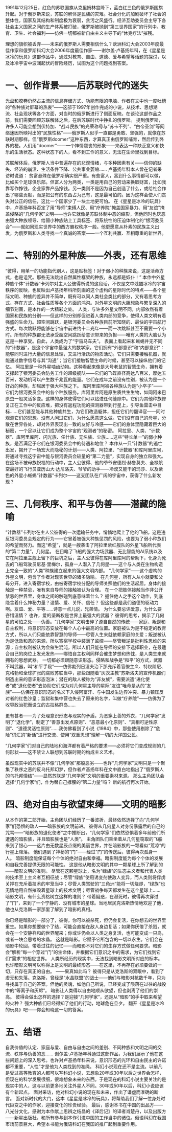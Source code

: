 1991年12月25日，红色的苏联国旗从克里姆林宫降下，蓝白红三色的俄罗斯国旗升起。对于俄罗斯来说，苏联的解体是民族的灾难。社会分化的加剧破坏了社会的整体性，国家及其结构和制度极为衰弱，贪污之风盛行。经济互助委员会主导下各社会主义国家之间的生产体系被打破，俄罗斯被抛到“第三世界国家”的行列中。教育、卫生、社会福利——仿佛一切都被新自由主义主导下的“休克疗法”摧残。

理想的旗帜被丢弃——未来的俄罗斯人需要相信什么？欧洲科幻大会2003年度最佳作家和俄罗斯科幻大会2006年度最佳作家——谢尔盖·卢基扬年科，在《星星是冰冷的玩具》这部作品中，通过对教育、自由、道德、爱与希望等话题的探讨，以及冰冷宇宙中波澜起伏的冒险经历，试图为这个问题找到答案。

# 一、创作背景——后苏联时代的迷失

光盘和胶卷仍然占主流的信息存储方式、功能有限的电脑、作者在文中也一度吐槽的“各种族对屏幕的热衷”——这部于1997年创作完成的小说，从技术、思想潮流、社会现状等各个方面，对当时的俄罗斯进行了侧面反映。在谈论这部作品之前，我们需要回顾苏联解体之后，在后苏联时代中挣扎的俄罗斯。
提到俄罗斯，许多人可能会想到伏特加、“战斗民族”的光荣称号与“苏卡不列”、“白帝圣剑”等网络迷因所映衬出的“民族性格”——俄罗斯人似乎一直都是勇敢、坚强的，就像在苏联时期那样。但“俄罗斯doomer”这种东西，才算真正由俄罗斯哺育，然后传到外界的梗。人们用“doomer”——一个神情颓丧的形象——来表达一种缺乏意义和快乐的生活状态。这种状态下的人，看不到工作的意义，无法在生命里找到目标。

苏联解体后，俄罗斯人当中普遍存在的悲观情绪，与多种因素有关——信仰的缺失、经济的崩溃、生活条件下降、公共事业萎缩……
卢基扬年科本人曾在记者采访时说道：
贫富悬殊在俄罗斯确实很严重。有些富人，富到什么事情都可以做，比如买个足球俱乐部。但富人分为两类，一类是用自己的劳动来换取财富，比如我靠写作挣钱，企业家靠产品挣钱。另一类则不是因为自己创造了什么，或给社会作出了哪些贡献，而是把公有的东西占为己有，这是最可怕的。因为这样会使人们丧失对公正的信任，这比一个国家少了一块土地更可怕。
在《星星是冰冷的玩具》中，卢基扬年科否定了用“导师”束缚人民、用“疗养院”掩盖国家暴力、用“友谊”掩盖侵略的“几何学家”文明——也许它就像是苏联体制中恶的缩影，但他同时也厌恶由强大种族领导、给弱小种族贴上工具标签、将系统性的压迫体制化的“银河委员会”——就如同现实世界中的西方霸权秩序一般。他更愿意从朴素的民族主义出发，为俄罗斯和人类寻找一个真诚的答案——一个互利共赢、互相尊重的新世界。

# 二、特别的外星种族——外表，还有思维

“彼得，用单一的功能指代别人，这是贴标签！对于弱小的种族来说，这是活命方式，也是诅咒。那些无法跳出自然属性框架的种族，永远都是奴仆！”
本作中外星种族个体“计数器”卡列尔对主人公彼得所说的这段话，不仅是文中残酷冰冷的宇宙秩序的反映，也反映出卢基扬年科所刻画的这个虚构的星际时代的特点——各个星际文明、种族的差异并不简单，既有可以同人类社会类比的部分，又有着思考方式、存在方式、社会性质等各个方面的鸿沟。对外星文明的大胆想象与繁复深入的细节刻画，是本作的一大精彩之处。
人类，与许多外星文明不同，内部依然有着国家和民族的分别——但这样的分别却促进着人类内部的竞争，使得人类文明有着强盛的生命力。超空间跳跃，是银河委员会各种族目前所知晓的、最快的宇宙航行方式。每次跳跃将能够在宇宙中前进约十二光年——而一次跳跃甚至不需要一个小时。所有的种族都无法承受超空间跳跃给意识带来的负担——唯有人类的大脑认为这是一种享受。自此，人类成为了“宇宙马车夫”。
表面上看起来和蜥蜴并无不同的“计数器”，是这个宇宙中最强大的数学家。它们拥有“外部意识”和“内部意识”：能够同时进行大量的信息处理，又进行活跃的物质活动。它们只需要接触机器，就能通过数字信号与其“沟通”；当它们接触智慧生命的时候，甚至可以操纵他们的记忆。
阿拉里是一种外星啮齿动物。这种看起来像是大号老鼠的智慧生命，拥有着支撑起了银河委员会防务工作的超级舰队——它们的飞碟直径高达八百米，厚达五百米，发动机可以产生数千兆瓦的能量。它们在成年之前没有性别，被认为是一个好战的种族，却屈居于强大种族之下。
库阿里库阿被各种族认为是“小卒子”——它们为银河委员会中的各个种族服务。库阿里库阿是原生质共生生物，如同阿米巴原虫一般灵活多变。这样的身体使得它们可以钻进任何缝隙中。它们为其他种族修复正在工作中的反应堆，把没有返程功能的探测器带到行星上，引导鱼雷击中目标……它们甚至能与其他种族共生，为它们改造躯体，担任它们的翻译官——同时观测它们的思想。没有人问过它们，为什么愿意这么做。它们没有自己的母星，分散在世界各处，却对外界表现出一致的友好与冷感——它们的身体里隐藏着巨大的秘密，一个足以让它们成为整个宇宙的“观测者”的秘密。
阿拉里、人类、“计数器”、库阿里库阿、闪光族、任什族、无名族、尘族……这些“特长单一”的弱小种族，是否满足于它们在银河委员会中的待遇和地位？
本作从一只“计数器”的逃亡出发，揭开了一场宏大而隐秘的计划——人类、阿拉里、“计数器”和库阿里库阿，将通过寻找这宇宙中能与银河委员会较量的“第二力量”，实现自身的独立和强大。
在这场不被母族祝福的行动中，主人公彼得、他的爷爷安德烈·赫鲁莫夫、全禄航空最好的飞行员亚历山大·达尼洛夫、爷爷的助手——冷漠又能干的玛莎、以及紫色的外星小蜥蜴“计数器”卡列尔——这支团队在广阔的宇宙中，获得了什么新发现？

# 三、几何秩序、和平与伪善——潜藏的隐喻

“计数器”卡列尔在主人公彼得的一次运输任务中，悄悄地爬上了他的飞船。这是违反银河委员会规定的行为——它冒着被强大种族惩罚的风险，也要为了弱小种族们的希望而努力。而这“希望”，就是一艘袭击了阿拉里紫红舰队的外星飞船所代表的“第二力量”，几何星。
在目睹了飞船的强大力场武器、无比智能的AI系统以及它在阿拉里主舰上留下的巨坑之后，主人公彼得在库阿里库阿的帮助下，化身为死去的飞船驾驶员尼基·里梅尔，孤身一人潜入了几何星——这个与人类在生物构造上完全一致的“人类”种族建立起来的强大文明内部。
“几何学家”——这个虚构的外星文明，包含了作者对现实世界的诸多隐喻。
在几何星，所有人从小就要和父母分开，进入寄宿学校，由被寄宿学校分配的导师关照他们的生活起居。身体的接触是一种禁忌，唯有来自导师的接触被认为合理。
在一个把肢体接触当作非公开禁忌的世界里，身体之间的触碰到底意味着什么？
握住他人之手这个动作，到底隐含着什么神秘力量？温情、爱、关怀、信任？
但这些都是我们道德的驱动力啊。友谊、爱、平等……诗意一点儿说，兄弟情。
为什么要忌讳爱意，为什么要吝惜温情？
也许，爱的垄断权是世界上最强大的武器？
彼得的思考，揭示了几何星的可怕之处——伪善。“几何学家”文明击碎了源自自然的传统——家庭、叛逆和自主权利，将意识形态安放在每个人心中最高的位置。家庭被认为是不稳定的教育方式，所以人们只能依靠智慧的导师——尽管人生来就依赖家庭的关爱；叛逆被认为是低效和恶的来源，所以寄宿学校中装满了监控——尽管叛逆是批判性思维的来源；自主权利被认为会催生混沌，所以人们只能在导师的安排下选择职业，在最适合自己的岗位上发光发热——哪怕自主权利同样会催生梦想和热忱，是人类生来就拥有的思想武器。
一切都必须跟随意识形态。侵略和战争是“和平”的方式，武器不叫武器，叫“和平手段”——仿佛勃列日涅夫治下那充斥着官僚主义、特权阶层、克格勃和全球扩张的腐败苏联当中，那些跟随着“灰衣主教”苏斯洛夫的宣传机器们制造出来的意识形态泡沫；潜在的敌人被称为“非友族”，需要派遣“进化使者”或“退化使者”去协助它们成为对几何星主导的星际“友谊”唯命是从的“友族”——仿佛在意识形态的名义下入侵阿富汗、与中国发生边界冲突、暴力镇压反对者的红色沙皇；监狱和集中营也失去了原来的名字，叫做“疗养院”——仿佛为了收容政治犯而设立的古拉格群岛……

更有甚者——为了处理意识形态与现实的矛盾，为恶穿上善的外衣，“几何学家”发明了“退化学”，制定了“善意出发点原则”、“恶意最小化原则”、“真相可逆性原则”、“道德灵活性原则”……我仿佛看到了小说《1984》中，那些使用剔除了“危险”词汇的“新话”进行交流、使用“双重思想”理解一切的大洋国公民。

“几何学家”们对自己的陆地和海洋都有着严格的要求——必须将它们变成规则的几何形状——这不禁让人联想到苏联时期的构成主义艺术。

虽然现实中的苏联并不像“几何学家”那般恶劣——也许“几何学家”文明只是一个聚集了秩序之恶的反乌托邦幻梦，但作者卢基扬年科在文中直白地指出了“俄罗斯人的乌托邦情结”——显然苏联是“几何学家”文明的重要素材来源。
那么主角团队会选择“几何学家”们，作为替自己撑腰的“第二力量”吗？
新的航行再次开始。

# 四、绝对自由与欲望束缚——文明的暗影

从本作的第二部开始，主角团队们经历了一番波折，最终依然选择了向“几何学家”们恐惧的敌人——暗影族的文明前进。
彼得从几何星人对身份暴露后的自己的咒骂——“暗影族的退化使者”之中推断出，“几何学家”们依然恐惧着多年前他们所遭遇的暗影族，并且暗影族也是“人类”。
主角团队们乘坐着从几何星窃取的飞船来到了银心——这片由无数星辰点缀的美丽世界，并在暗影族的一颗看似“荒凉”的行星上降落。
他们遇到了神秘的“门”——经过“门”的传送后，彼得再次孤身一人。
暗影制度能保证每个个体的绝对自由和幸福。暗影制度能为每个个体的发展和自我完善提供无限的可能性。
这是他从暗影文明的其中一颗星球上所了解到的——暗影文明的准则。
尽管在这颗星球上，名为“绿族”的生态主义者和代表人类的技术至上主义者互相征战；尽管“绿族”使用诱变剂使敌人变异，而人类则将俘虏关押在充斥着技术的牢笼当中；尽管人类驾驶的“三角洲”能将一切烧却，“绿族”也无情地用自然摧毁着星球上的技术文明；尽管战争每天都发生在这个星球上……
暗影文明，有什么资格树立这样的准则？
带着疑惑，在濒死时，彼得再次穿过了“门”，来到了一个宁静的、没有城市的星球。当地居民克洛斯热情地欢迎了他，他也从克洛斯一家那里了解到了暗影的真相。

你已经是暗影的一部分了，彼得。你可以被杀死，但仍会复活，在你想去的世界里重生。如果你想要做个了结，可能会直接在敌人身边复活；如果你厌倦了杀戮，就会在一个安静祥和的世界醒来；你或许仍会以人类之身复活，也可能变成一只鸟，或者一块会思考的水晶。
这就是暗影。它赋予它所包含的一切以永生。它们会在暗影中轮回，带着过往的记忆——而暗影不对它们的生存方式做任何要求。暗影会“解析”每一个穿过“门”的生命体，并根据它们意识之中的需求，为它们找到它们“需求”的相应世界。
人类所经历的现实中，无法找到暗影文明所对应的标本。也许暗影文明可以称得上是文明的最终形态——在这里，不再存在必须要做的一切，只存在真正的自由。
——果真如此吗？
彼得只是从克洛斯的双眼中，看到了虚无和失落。克洛斯，曾经是“水晶联盟”的战士——他们与暗影对抗数千年，只为寻找属于自己的答案。但他的灵魂，如他自己所说，已经变成了陨落在过往的战役中的“等离子和灰烬”。
暗影让人类得以自由地顺从欲望，但也剥离了他们的崇高。
彼得会做出怎样的选择？是迎接“几何学家”，还是从“暗影”的手中取来希望的火种？
强大种族们已经得知了他们的行动，地球危在旦夕。
翻开《星星是冰冷的玩具》吧——你会知晓这一切的答案。

# 五、结语

自我价值的认定、家庭与爱、自由与自由之间的差别、不同种族和文明之间的交流、秩序与伪善的恶……
谢尔盖·卢基扬年科通过这部作品，为我们展示了他在这些问题上的深入思考。也许对卢基扬年科来说，意识形态的光环和自由民主的许诺都不重要，“人性”才是他为人类找到的准绳。
科幻小说现在还不是主流。以前凡是受过高等教育的人都可以写科幻小说，去想象20年或30年以后之世界会怎样，但现在的科学发展很细，很难想象未来的东西。于是现在的科幻小说主要关注的是现实中的人，这与以前更多地关注外星人不同。30年或50年以后，科幻小说应该有个新起点。
面对采访，他对科幻小说的现在和未来，作出了谦虚而准确的断言。
面对新时代的大门，这本《星星是冰冷的玩具》，将帮助我们了解一位身处时代巨变之中的作家，迎接变化的珍贵经验。
最后，感谢本书在中国的出品方——八光分文化，感谢为本作献上思辨之结晶的《译后记》的译者肖楚舟，以及出版方——新星出版社，和所有参与到本作引进中国的工作当中的诸位。俄语科幻在我国市场前景巨大，希望本书能为俄语科幻在我国的推广起到重要作用。

<!-- ##{"timestamp":1649402552}## -->